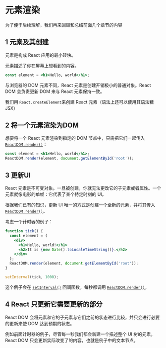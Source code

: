 # 元素渲染

为了便于后续理解，我们再来回顾和总结前面几个章节的内容

## 1 元素及其创建

元素是构成 React 应用的最小砖块。

元素描述了你在屏幕上想看到的内容。

```jsx
const element = <h1>Hello, world</h1>;
```

与浏览器的 DOM 元素不同，React 元素是创建开销极小的普通对象。React DOM 会负责更新 DOM 来与 React 元素保持一致。

我们用 `React.createElement`来创建 React 元素（语法上还可以使用其语法糖 JSX）

## 2 将一个元素渲染为DOM

想要将一个 React 元素渲染到指定的 DOM 节点中，只需把它们一起传入 [`ReactDOM.render()`](https://zh-hans.reactjs.org/docs/react-dom.html#render)：

```jsx
const element = <h1>Hello, world</h1>;
ReactDOM.render(element, document.getElementById('root'));
```

## 3 更新UI

React 元素是不可变对象。一旦被创建，你就无法更改它的子元素或者属性。一个元素就像电影的单帧：它代表了某个特定时刻的 UI。

根据我们已有的知识，更新 UI 唯一的方式是创建一个全新的元素，并将其传入 [`ReactDOM.render()`](https://zh-hans.reactjs.org/docs/react-dom.html#render)。

考虑一个计时器的例子：

```jsx
function tick() {
  const element = (
    <div>
      <h1>Hello, world!</h1>
      <h2>It is {new Date().toLocaleTimeString()}.</h2>
    </div>
  );
  ReactDOM.render(element, document.getElementById('root'));
}

setInterval(tick, 1000);
```

这个例子会在 [`setInterval()`](https://developer.mozilla.org/en-US/docs/Web/API/WindowTimers/setInterval) 回调函数，每秒都调用 [`ReactDOM.render()`](https://zh-hans.reactjs.org/docs/react-dom.html#render)。

## 4 React 只更新它需要更新的部分

React DOM 会将元素和它的子元素与它们之前的状态进行比较，并只会进行必要的更新来使 DOM 达到预期的状态。

例如前面计时器的例子，尽管每一秒我们都会新建一个描述整个 UI 树的元素，React DOM 只会更新实际改变了的内容，也就是例子中的文本节点。

